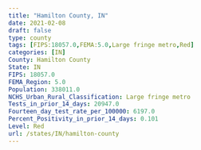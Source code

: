 ```yaml
---
title: "Hamilton County, IN"
date: 2021-02-08
draft: false
type: county
tags: [FIPS:18057.0,FEMA:5.0,Large fringe metro,Red]
categories: [IN]
County: Hamilton County
State: IN
FIPS: 18057.0
FEMA_Region: 5.0
Population: 338011.0
NCHS_Urban_Rural_Classification: Large fringe metro
Tests_in_prior_14_days: 20947.0
Fourteen_day_test_rate_per_100000: 6197.0
Percent_Positivity_in_prior_14_days: 0.101
Level: Red
url: /states/IN/hamilton-county
---
```



